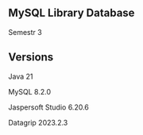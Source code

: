 ## MySQL Library Database
Semestr 3

## Versions
Java 21

MySQL 8.2.0

Jaspersoft Studio 6.20.6

Datagrip 2023.2.3
